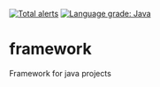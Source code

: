 [![Total alerts](https://img.shields.io/lgtm/alerts/g/g-gar/framework.svg?logo=lgtm&logoWidth=18)](https://lgtm.com/projects/g/g-gar/framework/alerts/)
[![Language grade: Java](https://img.shields.io/lgtm/grade/java/g/g-gar/framework.svg?logo=lgtm&logoWidth=18)](https://lgtm.com/projects/g/g-gar/framework/context:java)
# framework
Framework for java projects

